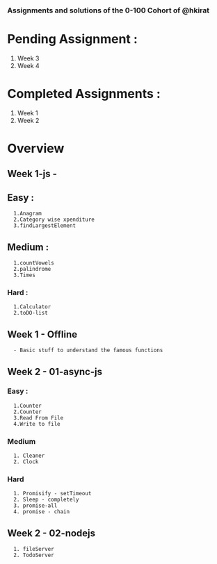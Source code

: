 ### Assignments and solutions of the 0-100 Cohort of @hkirat

# Pending Assignment :
  1. Week 3 
  2. Week 4

# Completed Assignments :
  1. Week 1
  2. Week 2

# Overview 

## Week 1-js -
  ## Easy :
      1.Anagram
      2.Category wise xpenditure
      3.findLargestElement
  ## Medium :
      1.countVowels
      2.palindrome
      3.Times  
  ### Hard :
      1.Calculator
      2.toDO-list


  ## Week 1 - Offline 
      - Basic stuff to understand the famous functions


  ## Week 2 - 01-async-js
  ### Easy :
      1.Counter
      2.Counter
      3.Read From File
      4.Write to file
  ### Medium 
      1. Cleaner
      2. Clock
  ### Hard
      1. Promisify - setTimeout
      2. Sleep - completely 
      3. promise-all
      4. promise - chain

  ## Week 2 - 02-nodejs
      1. fileServer
      2. TodoServer
    
    